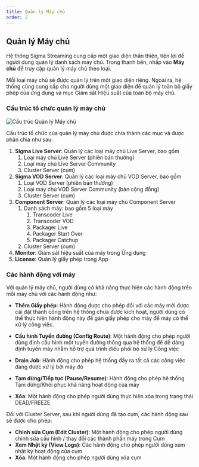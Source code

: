```yaml
---
title: Quản lý Máy chủ
order: 2
---
```


## Quản lý Máy chủ

Hệ thống Sigma Streaming cung cấp một giao diện thân thiện, tiện lợi để người dùng quản lý danh sách máy chủ. Trong thanh bên, nhấp vào **Máy chủ** để truy cập quản lý máy chủ theo loại.

Mỗi loại máy chủ sẽ được quản lý trên một giao diện riêng. Ngoài ra, hệ thống cũng cung cấp cho người dùng một giao diện để quản lý toàn bộ giấy phép của ứng dụng và mục Giám sát Hiệu suất của toàn bộ máy chủ.

### Cấu trúc tổ chức quản lý máy chủ

![Cấu trúc Quản lý Máy chủ](/images/media-server/getstarted/structure-manage-server.png)

Cấu trúc tổ chức của quản lý máy chủ được chia thành các mục và được phân chia như sau:

1.  **Sigma Live Server**: Quản lý các loại máy chủ Live Server, bao gồm
    1.  Loại máy chủ Live Server (phiên bản thường)
    2.  Loại máy chủ Live Server Community
    3.  Cluster Server (cụm)
2.  **Sigma VOD Server**: Quản lý các loại máy chủ VOD Server, bao gồm
    1.  Loại VOD Server (phiên bản thường)
    2.  Loại máy chủ VOD Server Community (bản cộng đồng)
    3.  Cluster Server (cụm)
3.  **Component Server**: Quản lý các loại máy chủ Component Server
    1.  Danh sách máy: bao gồm 5 loại máy
        1.  Transcoder Live
        2.  Transcoder VOD
        3.  Packager Live
        4.  Packager Start Over
        5.  Packager Catchup
    2.  Cluster Server (cụm)
4.  **Monitor**: Giám sát hiệu suất của máy trong Ứng dụng
5.  **License**: Quản lý giấy phép trong App

### Các hành động với máy

Với quản lý máy chủ, người dùng có khả năng thực hiện các hành động trên mỗi máy chủ với các hành động như:

-   **Thêm Giấy phép**: Hành động được cho phép đối với các máy mới được cài đặt thành công trên hệ thống chưa được kích hoạt, người dùng có thể thực hiện hành động này để gán giấy phép cho máy để máy có thể xử lý công việc.

-   **Cấu hình Tuyến đường (Config Route)**: Một hành động cho phép người dùng định cấu hình một tuyến đường thông qua hệ thống để dễ dàng định tuyến máy nhằm hỗ trợ quá trình điều phối bộ xử lý Công việc

-   **Drain Job**: Hành động cho phép hệ thống đẩy ra tất cả các công việc đang được xử lý bởi máy đó

-   **Tạm dừng/Tiếp tục (Pause/Resume)**: Hành động cho phép hệ thống Tạm dừng/Khôi phục khả năng hoạt động của máy

-   **Xóa**: Một hành động cho phép người dùng thực hiện xóa trong trạng thái DEAD/FREEZE

Đối với Cluster Server, sau khi người dùng đã tạo cụm, các hành động sau sẽ được cho phép:

-   **Chỉnh sửa Cụm (Edit Cluster)**: Một hành động cho phép người dùng chỉnh sửa cấu hình / thay đổi các thành phần máy trong Cụm
-   **Xem Nhật ký (View Logs)**: Các hành động cho phép người dùng xem nhật ký hoạt động của cụm
-   **Xóa**: Một hành động cho phép người dùng xóa cụm
